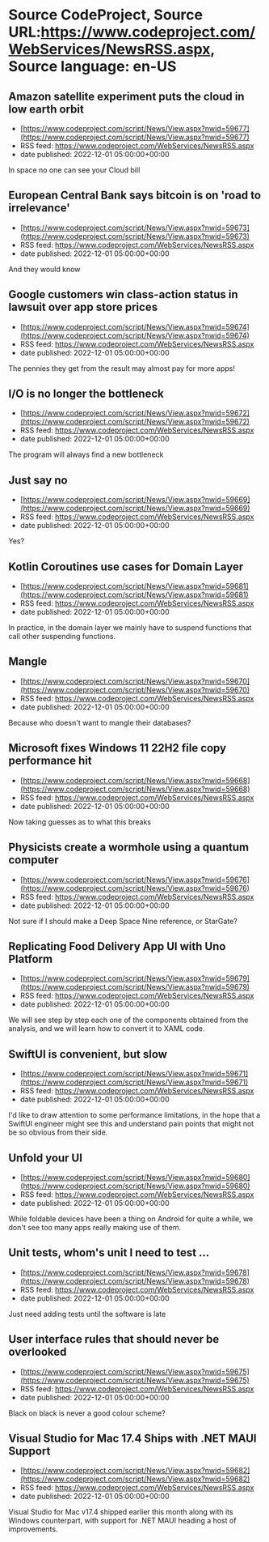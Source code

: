 # Source CodeProject, Source URL:https://www.codeproject.com/WebServices/NewsRSS.aspx, Source language: en-US

## Amazon satellite experiment puts the cloud in low earth orbit
 - [https://www.codeproject.com/script/News/View.aspx?nwid=59677](https://www.codeproject.com/script/News/View.aspx?nwid=59677)
 - RSS feed: https://www.codeproject.com/WebServices/NewsRSS.aspx
 - date published: 2022-12-01 05:00:00+00:00

In space no one can see  your Cloud bill

## European Central Bank says bitcoin is on 'road to irrelevance'
 - [https://www.codeproject.com/script/News/View.aspx?nwid=59673](https://www.codeproject.com/script/News/View.aspx?nwid=59673)
 - RSS feed: https://www.codeproject.com/WebServices/NewsRSS.aspx
 - date published: 2022-12-01 05:00:00+00:00

And they would know

## Google customers win class-action status in lawsuit over app store prices
 - [https://www.codeproject.com/script/News/View.aspx?nwid=59674](https://www.codeproject.com/script/News/View.aspx?nwid=59674)
 - RSS feed: https://www.codeproject.com/WebServices/NewsRSS.aspx
 - date published: 2022-12-01 05:00:00+00:00

The pennies they get from the result may almost pay for more apps!

## I/O is no longer the bottleneck
 - [https://www.codeproject.com/script/News/View.aspx?nwid=59672](https://www.codeproject.com/script/News/View.aspx?nwid=59672)
 - RSS feed: https://www.codeproject.com/WebServices/NewsRSS.aspx
 - date published: 2022-12-01 05:00:00+00:00

The program will always find a new bottleneck

## Just say no
 - [https://www.codeproject.com/script/News/View.aspx?nwid=59669](https://www.codeproject.com/script/News/View.aspx?nwid=59669)
 - RSS feed: https://www.codeproject.com/WebServices/NewsRSS.aspx
 - date published: 2022-12-01 05:00:00+00:00

Yes?

## Kotlin Coroutines use cases for Domain Layer
 - [https://www.codeproject.com/script/News/View.aspx?nwid=59681](https://www.codeproject.com/script/News/View.aspx?nwid=59681)
 - RSS feed: https://www.codeproject.com/WebServices/NewsRSS.aspx
 - date published: 2022-12-01 05:00:00+00:00

In practice, in the domain layer we mainly have to suspend functions that call other suspending functions.

## Mangle
 - [https://www.codeproject.com/script/News/View.aspx?nwid=59670](https://www.codeproject.com/script/News/View.aspx?nwid=59670)
 - RSS feed: https://www.codeproject.com/WebServices/NewsRSS.aspx
 - date published: 2022-12-01 05:00:00+00:00

Because who doesn't want to mangle their databases?

## Microsoft fixes Windows 11 22H2 file copy performance hit
 - [https://www.codeproject.com/script/News/View.aspx?nwid=59668](https://www.codeproject.com/script/News/View.aspx?nwid=59668)
 - RSS feed: https://www.codeproject.com/WebServices/NewsRSS.aspx
 - date published: 2022-12-01 05:00:00+00:00

Now taking guesses as to what this breaks

## Physicists create a wormhole using a quantum computer
 - [https://www.codeproject.com/script/News/View.aspx?nwid=59676](https://www.codeproject.com/script/News/View.aspx?nwid=59676)
 - RSS feed: https://www.codeproject.com/WebServices/NewsRSS.aspx
 - date published: 2022-12-01 05:00:00+00:00

Not sure if I should make a Deep Space Nine reference, or StarGate?

## Replicating Food Delivery App UI with Uno Platform
 - [https://www.codeproject.com/script/News/View.aspx?nwid=59679](https://www.codeproject.com/script/News/View.aspx?nwid=59679)
 - RSS feed: https://www.codeproject.com/WebServices/NewsRSS.aspx
 - date published: 2022-12-01 05:00:00+00:00

We will see step by step each one of the components obtained from the analysis, and we will learn how to convert it to XAML code.

## SwiftUI is convenient, but slow
 - [https://www.codeproject.com/script/News/View.aspx?nwid=59671](https://www.codeproject.com/script/News/View.aspx?nwid=59671)
 - RSS feed: https://www.codeproject.com/WebServices/NewsRSS.aspx
 - date published: 2022-12-01 05:00:00+00:00

I'd like to draw attention to some performance limitations, in the hope that a SwiftUI engineer might see this and understand pain points that might not be so obvious from their side.

## Unfold your UI
 - [https://www.codeproject.com/script/News/View.aspx?nwid=59680](https://www.codeproject.com/script/News/View.aspx?nwid=59680)
 - RSS feed: https://www.codeproject.com/WebServices/NewsRSS.aspx
 - date published: 2022-12-01 05:00:00+00:00

While foldable devices have been a thing on Android for quite a while, we don't see too many apps really making use of them.

## Unit tests, whom's unit I need to test ...
 - [https://www.codeproject.com/script/News/View.aspx?nwid=59678](https://www.codeproject.com/script/News/View.aspx?nwid=59678)
 - RSS feed: https://www.codeproject.com/WebServices/NewsRSS.aspx
 - date published: 2022-12-01 05:00:00+00:00

Just need adding tests until the software is late

## User interface rules that should never be overlooked
 - [https://www.codeproject.com/script/News/View.aspx?nwid=59675](https://www.codeproject.com/script/News/View.aspx?nwid=59675)
 - RSS feed: https://www.codeproject.com/WebServices/NewsRSS.aspx
 - date published: 2022-12-01 05:00:00+00:00

Black on black is never a good colour scheme?

## Visual Studio for Mac 17.4 Ships with .NET MAUI Support
 - [https://www.codeproject.com/script/News/View.aspx?nwid=59682](https://www.codeproject.com/script/News/View.aspx?nwid=59682)
 - RSS feed: https://www.codeproject.com/WebServices/NewsRSS.aspx
 - date published: 2022-12-01 05:00:00+00:00

Visual Studio for Mac v17.4 shipped earlier this month along with its Windows counterpart, with support for .NET MAUI heading a host of improvements.
